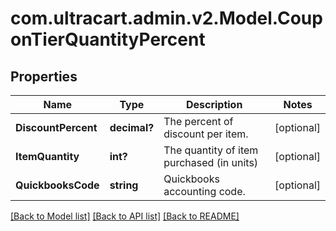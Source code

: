 # com.ultracart.admin.v2.Model.CouponTierQuantityPercent
## Properties

Name | Type | Description | Notes
------------ | ------------- | ------------- | -------------
**DiscountPercent** | **decimal?** | The percent of discount per item. | [optional] 
**ItemQuantity** | **int?** | The quantity of item purchased (in units) | [optional] 
**QuickbooksCode** | **string** | Quickbooks accounting code. | [optional] 


[[Back to Model list]](../README.md#documentation-for-models) [[Back to API list]](../README.md#documentation-for-api-endpoints) [[Back to README]](../README.md)

